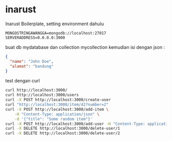 # inarust

Inarust Boilerplate, setting environment dahulu

```env
MONGOSTRINGAWANGGA=mongodb://localhost:27017
SERVERADDRESS=0.0.0.0:3000
```

buat db mydatabase dan collection mycollection kemudian isi dengan json :

```json
{
  "name": "John Doe",
  "alamat": "bandung"
}
```

test dengan curl

```sh
curl http://localhost:3000/
curl http://localhost:3000/users
curl -X POST http://localhost:3000/create-user
curl "http://localhost:3000/item/42?number=2"
curl -X POST http://localhost:3000/add-item \
    -H "Content-Type: application/json" \
    -d '{"title": "Some random item"}'
curl -X POST http://localhost:3000/add-user -H "Content-Type: application/json" -d "{\"username\": \"awangga\",\"email\":\"awangga@gmail.com\"}"
curl -X DELETE http://localhost:3000/delete-user/1
curl -X DELETE http://localhost:3000/delete-user/2
```
